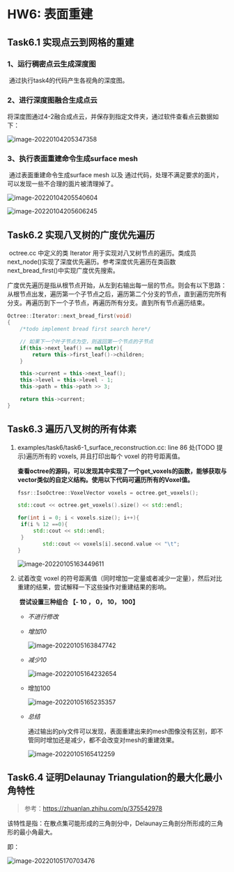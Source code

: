 # HW6: 表面重建

## Task6.1 实现点云到网格的重建

### 1、运行稠密点云生成深度图

​		通过执行task4的代码产生各视角的深度图。

### 2、进行深度图融合生成点云

​		将深度图通过4-2融合成点云，并保存到指定文件夹，通过软件查看点云数据如下：

![image-20220104205347358](https://gitee.com/lpengsu/pic-go/raw/master/originalHost:%20'gitee.com',/image-20220104205347358.png)

### 3、执行表面重建命令生成surface mesh

​		通过表面重建命令生成surface mesh 以及 通过代码，处理不满足要求的面片，可以发现一些不合理的面片被清理掉了。 

![image-20220104205540604](https://gitee.com/lpengsu/pic-go/raw/master/originalHost:%20'gitee.com',/image-20220104205540604.png)

![image-20220104205606245](https://gitee.com/lpengsu/pic-go/raw/master/originalHost:%20'gitee.com',/image-20220104205606245.png)

## Task6.2 实现八叉树的广度优先遍历

​		octree.cc 中定义的类 Iterator 用于实现对八叉树节点的遍历。类成员 next_node()实现了深度优先遍历。参考深度优先遍历在类函数 next_bread_first()中实现广度优先搜索。

​		广度优先遍历是指从根节点开始，从左到右输出每一层的节点。则会有以下思路：从根节点出发，遍历第一个子节点之后，遍历第二个分支的节点，直到遍历完所有分支。再遍历到下一个子节点，再遍历所有分支。直到所有节点遍历结束。

```c++
Octree::Iterator::next_bread_first(void)
{
    /*todo implement bread first search here*/

    // 如果下一个叶子节点为空，则返回第一个节点的子节点
    if(this->next_leaf() == nullptr){
        return this->first_leaf()->children;
    }

    this->current = this->next_leaf();
    this->level = this->level - 1;
    this->path = this->path >> 3;

    return this->current;
}
```

## Task6.3 遍历八叉树的所有体素

1. examples/task6/task6-1_surface_reconstruction.cc: line 86 处(TODO 提示)遍历所有的 voxels, 并且打印出每个 voxel 的符号距离值。

   ​		**查看octree的源码，可以发现其中实现了一个get_voxels的函数，能够获取与vector类似的自定义结构。使用以下代码可遍历所有的Voxel值。**

   ```c++
   fssr::IsoOctree::VoxelVector voxels = octree.get_voxels();
   
   std::cout << octree.get_voxels().size() << std::endl;
   
   for(int i = 0; i < voxels.size(); i++){
   	if(i % 12 ==0){
   		std::cout << std::endl;
   	}
           std::cout << voxels[i].second.value << "\t";
   }
   ```

   ![image-20220105163449611](https://gitee.com/lpengsu/pic-go/raw/master/originalHost:%20'gitee.com',/image-20220105163449611.png)

2. 试着改变 voxel 的符号距离值（同时增加一定量或者减少一定量），然后对比重建的结果，尝试解释一下这些操作对重建结果的影响。

   ​		**尝试设置三种组合 【- 10 ， 0， 10， 100】**

   - *不进行修改*

   - *增加10*

     ![image-20220105163847742](https://gitee.com/lpengsu/pic-go/raw/master/originalHost:%20'gitee.com',/image-20220105163847742.png)

   - *减少10*

     ![image-20220105164232654](https://gitee.com/lpengsu/pic-go/raw/master/originalHost:%20'gitee.com',/image-20220105164232654.png)

   - 增加100

     ![image-20220105165235357](https://gitee.com/lpengsu/pic-go/raw/master/originalHost:%20'gitee.com',/image-20220105165235357.png)

   - *总结*

     通过输出的ply文件可以发现，表面重建出来的mesh图像没有区别，即不管同时增加还是减少，都不会改变对mesh的重建效果。

     ![image-20220105165412259](https://gitee.com/lpengsu/pic-go/raw/master/originalHost:%20'gitee.com',/image-20220105165412259.png)

## Task6.4 证明Delaunay Triangulation的最大化最小角特性

> 参考：https://zhuanlan.zhihu.com/p/375542978

​		该特性是指：在散点集可能形成的三角剖分中，Delaunay三角剖分所形成的三角形的最小角最大。

即：

![image-20220105170703476](https://gitee.com/lpengsu/pic-go/raw/master/originalHost:%20'gitee.com',/image-20220105170703476.png)